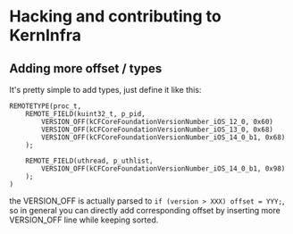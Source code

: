 # Hacking and contributing to KernInfra

## Adding more offset / types

It's pretty simple to add types, just define it like this:
```
REMOTETYPE(proc_t,
    REMOTE_FIELD(kuint32_t, p_pid,
        VERSION_OFF(kCFCoreFoundationVersionNumber_iOS_12_0, 0x60)
        VERSION_OFF(kCFCoreFoundationVersionNumber_iOS_13_0, 0x68)
        VERSION_OFF(kCFCoreFoundationVersionNumber_iOS_14_0_b1, 0x68)
    );

    REMOTE_FIELD(uthread, p_uthlist,
        VERSION_OFF(kCFCoreFoundationVersionNumber_iOS_14_0_b1, 0x98)
    );
)
```
the VERSION_OFF is actually parsed to `if (version > XXX) offset = YYY;`, so in general you can directly add corresponding offset by inserting more VERSION_OFF line while keeping sorted.

